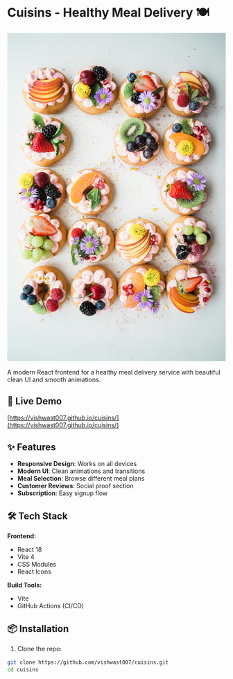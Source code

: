 # Cuisins - Healthy Meal Delivery 🍽️

![Cuisins Hero Banner](src/assets/hero/meals.jpg)

A modern React frontend for a healthy meal delivery service with beautiful clean UI and smooth animations.

## 🚀 Live Demo

[https://vishwast007.github.io/cuisins/](https://vishwast007.github.io/cuisins/)

## ✨ Features

- **Responsive Design**: Works on all devices
- **Modern UI**: Clean animations and transitions
- **Meal Selection**: Browse different meal plans
- **Customer Reviews**: Social proof section
- **Subscription**: Easy signup flow

## 🛠️ Tech Stack

**Frontend:**

- React 18
- Vite 4
- CSS Modules
- React Icons

**Build Tools:**

- Vite
- GitHub Actions (CI/CD)

## 📦 Installation

1. Clone the repo:

```bash
git clone https://github.com/vishwast007/cuisins.git
cd cuisins
```
